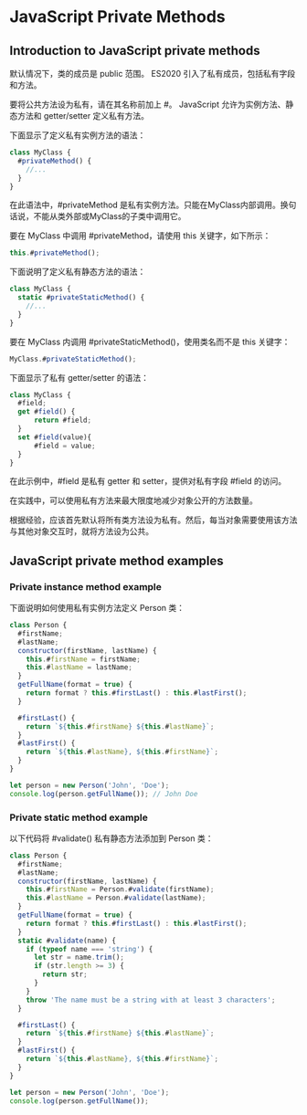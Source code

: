 # JavaScript Private Methods

## Introduction to JavaScript private methods

默认情况下，类的成员是 public 范围。 ES2020 引入了私有成员，包括私有字段和方法。

要将公共方法设为私有，请在其名称前加上 #。 JavaScript 允许为实例方法、静态方法和 getter/setter 定义私有方法。

下面显示了定义私有实例方法的语法：

```js
class MyClass {
  #privateMethod() {
    //...
  }
}
```

在此语法中，#privateMethod 是私有实例方法。只能在MyClass内部调用。换句话说，不能从类外部或MyClass的子类中调用它。

要在 MyClass 中调用 #privateMethod，请使用 this 关键字，如下所示：

```js
this.#privateMethod();
```

下面说明了定义私有静态方法的语法：

```js
class MyClass {
  static #privateStaticMethod() {
    //...
  }
}
```

要在 MyClass 内调用 #privateStaticMethod()，使用类名而不是 this 关键字：

```js
MyClass.#privateStaticMethod();
```

下面显示了私有 getter/setter 的语法：

```js
class MyClass {
  #field;
  get #field() {
      return #field;
  }
  set #field(value){
      #field = value;
  }
}
```

在此示例中，#field 是私有 getter 和 setter，提供对私有字段 #field 的访问。

在实践中，可以使用私有方法来最大限度地减少对象公开的方法数量。

根据经验，应该首先默认将所有类方法设为私有。然后，每当对象需要使用该方法与其他对象交互时，就将方法设为公共。

## JavaScript private method examples

### Private instance method example

下面说明如何使用私有实例方法定义 Person 类：

```js
class Person {
  #firstName;
  #lastName;
  constructor(firstName, lastName) {
    this.#firstName = firstName;
    this.#lastName = lastName;
  }
  getFullName(format = true) {
    return format ? this.#firstLast() : this.#lastFirst();
  }

  #firstLast() {
    return `${this.#firstName} ${this.#lastName}`;
  }
  #lastFirst() {
    return `${this.#lastName}, ${this.#firstName}`;
  }
}

let person = new Person('John', 'Doe');
console.log(person.getFullName()); // John Doe
```

### Private static method example

以下代码将 #validate() 私有静态方法添加到 Person 类：

```js
class Person {
  #firstName;
  #lastName;
  constructor(firstName, lastName) {
    this.#firstName = Person.#validate(firstName);
    this.#lastName = Person.#validate(lastName);
  }
  getFullName(format = true) {
    return format ? this.#firstLast() : this.#lastFirst();
  }
  static #validate(name) {
    if (typeof name === 'string') {
      let str = name.trim();
      if (str.length >= 3) {
        return str;
      }
    }
    throw 'The name must be a string with at least 3 characters';
  }

  #firstLast() {
    return `${this.#firstName} ${this.#lastName}`;
  }
  #lastFirst() {
    return `${this.#lastName}, ${this.#firstName}`;
  }
}

let person = new Person('John', 'Doe');
console.log(person.getFullName());
```
